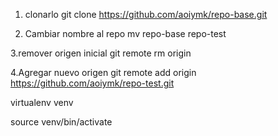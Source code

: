 1. clonarlo
git clone https://github.com/aoiymk/repo-base.git     

2. Cambiar nombre al repo 
mv repo-base repo-test         

3.remover origen inicial 
git remote rm origin         

4.Agregar nuevo origen
git remote add origin https://github.com/aoiymk/repo-test.git 

virtualenv venv

source venv/bin/activate


